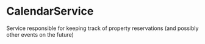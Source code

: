 # CalendarService
Service responsible for keeping track of property reservations (and possibly other events on the future)
